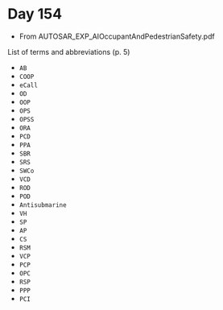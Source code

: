 # Day 154

* From AUTOSAR\_EXP\_AIOccupantAndPedestrianSafety.pdf

List of terms and abbreviations (p. 5)
* `AB`
* `COOP`
* `eCall`
* `OD`
* `OOP`
* `OPS`
* `OPSS`
* `ORA`
* `PCD`
* `PPA`
* `SBR`
* `SRS`
* `SWCo`
* `VCD`
* `ROD`
* `POD`
* `Antisubmarine`
* `VH`
* `SP`
* `AP`
* `CS`
* `RSM`
* `VCP`
* `PCP`
* `OPC`
* `RSP`
* `PPP`
* `PCI`
